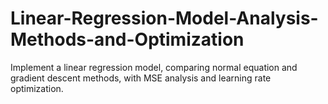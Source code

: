 # Linear-Regression-Model-Analysis-Methods-and-Optimization
Implement a linear regression model, comparing normal equation and gradient descent methods, with MSE analysis and learning rate optimization.
